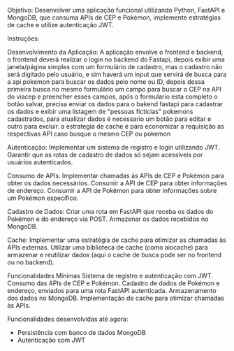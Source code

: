 Objetivo:
Desenvolver uma aplicação funcional utilizando Python, FastAPI e MongoDB, que consuma APIs de CEP e Pokémon, implemente estratégias de cache e utilize autenticação JWT.

Instruções:

Desenvolvimento da Aplicação:
A aplicação envolve o frontend e backend, o frontend deverá realizar o login no backend do Fastapi, depois exibir uma janela/página simples com um formulário de cadastro, mas o cadastro não será digitado pelo usuário, e sim haverá um input que servirá de busca para a api pokemon para buscar os dados pelo nome ou ID, depois dessa primeira busca no mesmo formulário um campo para buscar o CEP na API do viacep e preencher esses campos, após o formulario esta completo o botão salvar, precisa enviar os dados para o bakend fastapi para cadastrar os dados e exibir uma listagem de "pessoas ficticias" pokemons cadastrados, para atualizar dados é necessario um botão para editar e outro para excluir.
a estrategia de cache é para economizar a requisição as respectivas API caso busque o mesmo CEP ou pokemon

Autenticação:
Implementar um sistema de registro e login utilizando JWT.
Garantir que as rotas de cadastro de dados só sejam acessíveis por usuários autenticados.

Consumo de APIs:
Implementar chamadas às APIs de CEP e Pokémon para obter os dados necessários.
Consumir a API de CEP para obter informações de endereço.
Consumir a API de Pokémon para obter informações sobre um Pokémon específico.

Cadastro de Dados:
Criar uma rota em FastAPI que receba os dados do Pokémon e do endereço via POST.
Armazenar os dados recebidos no MongoDB.

Cache:
Implementar uma estratégia de cache para otimizar as chamadas às APIs externas.
Utilizar uma biblioteca de cache (como aiocache) para armazenar e reutilizar dados (aqui o cache de busca pode ser no frontend ou no backend).

Funcionalidades Mínimas
Sistema de registro e autenticação com JWT.
Consumo das APIs de CEP e Pokémon.
Cadastro de dados de Pokémon e endereço, enviados para uma rota FastAPI autenticada.
Armazenamento dos dados no MongoDB.
Implementação de cache para otimizar chamadas às APIs.

Funcionalidades desenvolvidas até agora:
- Persistência com banco de dados MongoDB
- Autenticação com JWT

